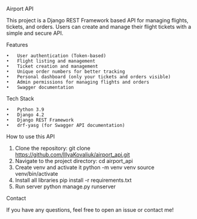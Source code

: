 Airport API

This project is a Django REST Framework based API for managing flights, tickets, and orders.
Users can create and manage their flight tickets with a simple and secure API.

Features

	•	User authentication (Token-based)
	•	Flight listing and management
	•	Ticket creation and management
	•	Unique order numbers for better tracking
	•	Personal dashboard (only your tickets and orders visible)
	•	Admin permissions for managing flights and orders
	•	Swagger documentation

Tech Stack

	•	Python 3.9
	•	Django 4.2
	•	Django REST Framework
	•	drf-yasg (for Swagger API documentation)

How to use this API

1.	Clone the repository:
git clone https://github.com/IllyaKovaliuk/airport_api.git
2. Navigate to the project directory:
cd airport_api
3. Create venv and activate it
python -m venv venv
source venv/bin/activate
4. Install all libraries
pip install -r requirements.txt
5. Run server
python manage.py runserver

Contact

If you have any questions, feel free to open an issue or contact me!